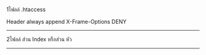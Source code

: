 1ไฟลล์ .htaccess

<IfModule mod_headers.c>
  Header always append X-Frame-Options DENY
</IfModule>

--------------------------------------------------------------------------------------------------------

2ไฟลล์ ส่วน Index หรือส่วน หัว

<?php
header("X-XSS-Protection: 1; mode=block");
header("Strict-Transport-Security: max-age=63072000; includeSubDomains; preload");
?>
-------------------------------------------------------------------------------------------------------
